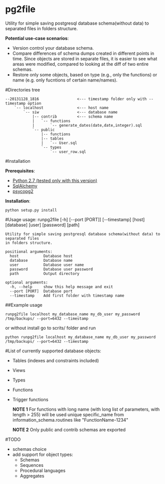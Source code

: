 pg2file
=======


Utility for simple saving postgresql database schema(without data) to separated files in folders structure.

**Potential use-case scenarios**:
* Version control your database schema.
* Compare differences of schema dumps created in different points in time. Since objects are stored in separate files, it is easier to see what areas were modified, compared to looking at the diff of two entire schemas.
* Restore only some objects, based on type (e.g., only the functions) or name (e.g. only fucntions of certain name/names).

#Directories tree

    --20131128_1816                 <--- timestamp folder only with --timestamp option
        `-- localhost               <--- host name
            `-- siw                 <--- database name
                |-- contrib         <--- schema name
                |   `-- functions
                |       `-- generate_dates(date,date,integer).sql
                `-- public
                    |-- functions
                    |-- tables
                    |   `-- User.sql
                    `-- types
                        `-- user_row.sql

#Installation

**Prerequisites**:
* [Python 2.7 (tested only with this version) ](http://python.org/ "Python") 
* [SqlAlchemy](ttp://www.sqlalchemy.org/ "SqlAlchemy") 
* [psycopg2 ](http://initd.org/psycopg/ "psycopg2") 

**Installation**:

    python setup.py install


#Usage
    usage: runpg2file [-h] [--port [PORT]] [--timestamp]
                      [host] [database] [user] [password] [path]
    
    Utility for simple saving postgresql database schema(without data) to separated files
    in folders structure.
    
    positional arguments:
      host           Database host
      database       Database name
      user           Database user name
      password       Database user password
      path           Output directory
    
    optional arguments:
      -h, --help     show this help message and exit
      --port [PORT]  Database port
      --timestamp    Add first folder with timestamp name


##Example usage

    runpg2file localhost my_database_name my_db_user my_password /tmp/backups/ --port=6432 --timestamp

or without install go to scrits/ folder and run  

    python runpg2file localhost my_database_name my_db_user my_password /tmp/backups/ --port=6432 --timestamp

#List of currently supported database objects:  

* Tables (indexes and constraints included)
* Views
* Types
* Functions
* Trigger functions

    **NOTE 1**
   For functions with long name (with long list of parameters, with length > 255) will be used unique specific_name from information_schema.routines like "FunctionName-1234"

    **NOTE 2**
    Only public and contrib schemas are exported

#TODO

* schemas choice
* add support for object types:
  * Schemas
  * Sequences
  * Procedural languages
  * Aggregates



